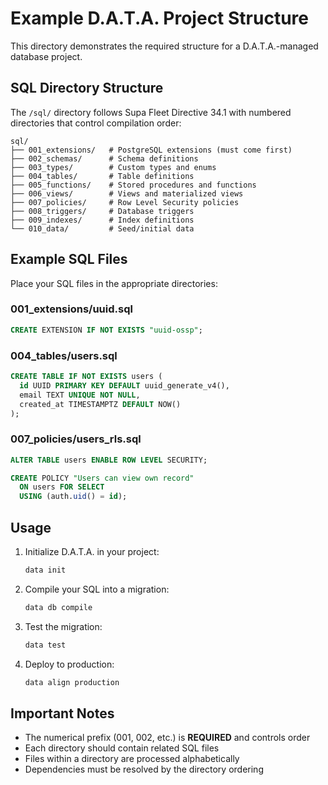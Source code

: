 # Example D.A.T.A. Project Structure

This directory demonstrates the required structure for a D.A.T.A.-managed database project.

## SQL Directory Structure

The `/sql/` directory follows Supa Fleet Directive 34.1 with numbered directories that control compilation order:

```
sql/
├── 001_extensions/   # PostgreSQL extensions (must come first)
├── 002_schemas/      # Schema definitions
├── 003_types/        # Custom types and enums
├── 004_tables/       # Table definitions
├── 005_functions/    # Stored procedures and functions
├── 006_views/        # Views and materialized views
├── 007_policies/     # Row Level Security policies
├── 008_triggers/     # Database triggers
├── 009_indexes/      # Index definitions
└── 010_data/         # Seed/initial data
```

## Example SQL Files

Place your SQL files in the appropriate directories:

### 001_extensions/uuid.sql
```sql
CREATE EXTENSION IF NOT EXISTS "uuid-ossp";
```

### 004_tables/users.sql
```sql
CREATE TABLE IF NOT EXISTS users (
  id UUID PRIMARY KEY DEFAULT uuid_generate_v4(),
  email TEXT UNIQUE NOT NULL,
  created_at TIMESTAMPTZ DEFAULT NOW()
);
```

### 007_policies/users_rls.sql
```sql
ALTER TABLE users ENABLE ROW LEVEL SECURITY;

CREATE POLICY "Users can view own record" 
  ON users FOR SELECT 
  USING (auth.uid() = id);
```

## Usage

1. Initialize D.A.T.A. in your project:
   ```bash
   data init
   ```

2. Compile your SQL into a migration:
   ```bash
   data db compile
   ```

3. Test the migration:
   ```bash
   data test
   ```

4. Deploy to production:
   ```bash
   data align production
   ```

## Important Notes

- The numerical prefix (001, 002, etc.) is **REQUIRED** and controls order
- Each directory should contain related SQL files
- Files within a directory are processed alphabetically
- Dependencies must be resolved by the directory ordering